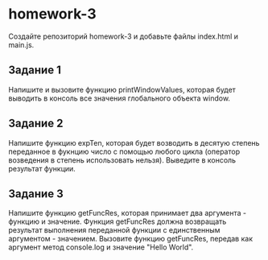 # homework-3

Создайте репозиторий homework-3 и добавьте файлы index.html и main.js.

## Задание 1

Напишите и вызовите функцию printWindowValues, которая будет выводить в консоль все значения глобального объекта window.

## Задание 2

Напишите функцию expTen, которая будет возводить в десятую степень переданное в фукнцию число с помощью любого цикла (оператор возведения в степень использовать нельзя).
Выведите в консоль результат функции.

## Задание 3

Напишите функцию getFuncRes, которая принимает два аргумента - функцию и значение.
Функция getFuncRes должна возвращать результат выполнения переданной функции c единственным аргументом - значением.
Вызовите функцию getFuncRes, передав как аргумент метод console.log и значение "Hello World".
